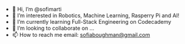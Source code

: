 - 👋 Hi, I’m @sofimarti
- 👀 I’m interested in Robotics, Machine Learning, Rasperry Pi and AI!
- 🌱 I’m currently learning Full-Stack Engineering on Codecademy
- 💞️ I’m looking to collaborate on ...
- 📫 How to reach me email: sofiaboughman@gmail.com

<!---
sofimarti/sofimarti is a ✨ special ✨ repository because its `README.md` (this file) appears on your GitHub profile.
You can click the Preview link to take a look at your changes.
--->
